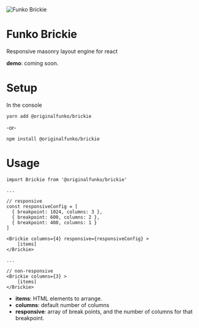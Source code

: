 ![Funko Brickie](master/funko-brickie.png)
# Funko Brickie

Responsive masonry layout engine for react

**demo**: coming soon.

# Setup

In the console

``yarn add @originalfunko/brickie``

-or-

``npm install @originalfunko/brickie``

# Usage

```
import Brickie from '@originalfunko/brickie'

...

// responsive
const responsiveConfig = [
  { breakpoint: 1024, columns: 3 }, 
  { breakpoint: 600, columns: 2 }, 
  { breakpoint: 480, columns: 1 } 
]

<Brickie columns={4} responsive={responsiveConfig} >
    [items]
</Brickie>

...

// non-responsive
<Brickie columns={3} >
    [items]
</Brickie>
```

* **items**: HTML elements to arrange.
* **columns**: default number of columns
* **responsive**: array of break points, and the number of columns for that breakpoint.
